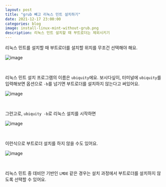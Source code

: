```yaml
---
layout: post
title: "grub 빼고 리눅스 민트 설치하기"
date: 2021-12-17 23:00:00
categories: blog
image: install-linux-mint-without-grub.png
description: 리눅스 민트 설치할 때 부트로더는 제외시키기
---
```


리눅스 민트를 설치할 때 부트로더를 설치할 위치를 무조건 선택해야 해요.

![image](https://darktornado.github.io/blog/assets/images/install-linux-mint-without-grub/0.png)

<br>

리눅스 민트 설치 프로그램의 이름은 `ubiquity`에요. 보시다싶이, 터미널에 `ubiquity`를 입력해보면 옵션으로 `-b`를 넘기면 부트로더를 설치하지 않는다고 써있어요.

![image](https://darktornado.github.io/blog/assets/images/install-linux-mint-without-grub/1.png)

<br>

그런고로, `ubiquity -b`로 리눅스 설치를 시작하면

![image](https://darktornado.github.io/blog/assets/images/tumb/install-linux-mint-without-grub.png)

<br>

이런식으로 부트로더 설치를 하지 않을 수도 있어요.

![image](https://darktornado.github.io/blog/assets/images/install-linux-mint-without-grub/2.png)

<br>

리눅스 민트 중 데비안 기반인 `LMDE` 같은 경우는 설치 과정에서 부트로더를 설치하지 않도록 선택할 수 있어요.